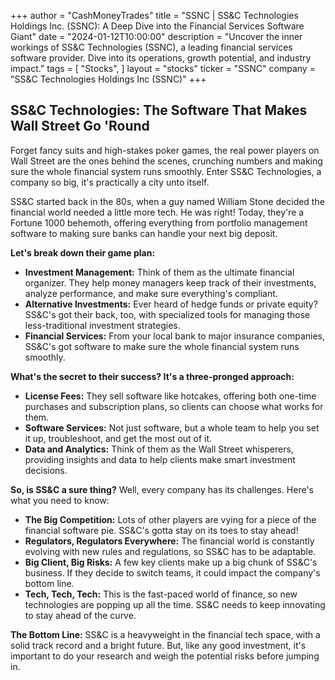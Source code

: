 +++
author = "CashMoneyTrades"
title = "SSNC |  SS&C Technologies Holdings Inc. (SSNC): A Deep Dive into the Financial Services Software Giant"
date = "2024-01-12T10:00:00"
description = "Uncover the inner workings of SS&C Technologies (SSNC), a leading financial services software provider. Dive into its operations, growth potential, and industry impact."
tags = [
"Stocks",
]
layout = "stocks"
ticker = "SSNC"
company = "SS&C Technologies Holdings Inc (SSNC)"
+++
        


##  SS&C Technologies: The Software That Makes Wall Street Go 'Round

Forget fancy suits and high-stakes poker games, the real power players on Wall Street are the ones behind the scenes, crunching numbers and making sure the whole financial system runs smoothly. Enter SS&C Technologies, a company so big, it's practically a city unto itself. 

SS&C started back in the 80s, when a guy named William Stone decided the financial world needed a little more tech. He was right! Today, they're a Fortune 1000 behemoth, offering everything from portfolio management software to making sure banks can handle your next big deposit. 

**Let's break down their game plan:**

* **Investment Management:** Think of them as the ultimate financial organizer. They help money managers keep track of their investments, analyze performance, and make sure everything's compliant.  
* **Alternative Investments:** Ever heard of hedge funds or private equity? SS&C's got their back, too, with specialized tools for managing those less-traditional investment strategies. 
* **Financial Services:** From your local bank to major insurance companies, SS&C's got software to make sure the whole financial system runs smoothly.

**What's the secret to their success? It's a three-pronged approach:**

* **License Fees:**  They sell software like hotcakes, offering both one-time purchases and subscription plans, so clients can choose what works for them.
* **Software Services:**  Not just software, but a whole team to help you set it up, troubleshoot, and get the most out of it.  
* **Data and Analytics:**  Think of them as the Wall Street whisperers, providing insights and data to help clients make smart investment decisions.

**So, is SS&C a sure thing?** Well, every company has its challenges. Here's what you need to know:

* **The Big Competition:**  Lots of other players are vying for a piece of the financial software pie. SS&C's gotta stay on its toes to stay ahead!
* **Regulators, Regulators Everywhere:** The financial world is constantly evolving with new rules and regulations, so SS&C has to be adaptable.
* **Big Client, Big Risks:**  A few key clients make up a big chunk of SS&C's business. If they decide to switch teams, it could impact the company's bottom line. 
* **Tech, Tech, Tech:**  This is the fast-paced world of finance, so new technologies are popping up all the time. SS&C needs to keep innovating to stay ahead of the curve. 

**The Bottom Line:**  SS&C is a heavyweight in the financial tech space, with a solid track record and a bright future. But, like any good investment, it's important to do your research and weigh the potential risks before jumping in.  

        